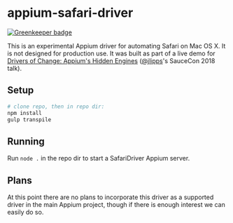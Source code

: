 appium-safari-driver
====

[![Greenkeeper badge](https://badges.greenkeeper.io/appium/appium-safari-driver.svg)](https://greenkeeper.io/)

This is an experimental Appium driver for automating Safari on Mac OS X. It is not designed for production use. It was built as part of a live demo for [Drivers of Change: Appium's Hidden Engines](https://www.youtube.com/watch?v=EhZuuZ1uEZk&list=PL67l1VPxOnT5UMXMojduH_cMuBmlYl90K&index=13&t=0s) ([@jlipps](https://github.com/jlipps)'s SauceCon 2018 talk).

## Setup

```bash
# clone repo, then in repo dir:
npm install
gulp transpile
```

## Running

Run `node .` in the repo dir to start a SafariDriver Appium server.

## Plans

At this point there are no plans to incorporate this driver as a supported driver in the main Appium project, though if there is enough interest we can easily do so.
